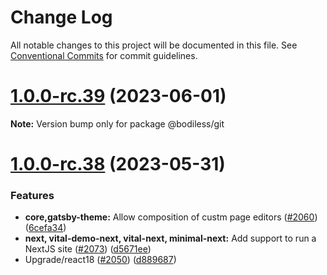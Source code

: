# Change Log

All notable changes to this project will be documented in this file.
See [Conventional Commits](https://conventionalcommits.org) for commit guidelines.

# [1.0.0-rc.39](https://github.com/johnsonandjohnson/bodiless-js/compare/v1.0.0-rc.38...v1.0.0-rc.39) (2023-06-01)

**Note:** Version bump only for package @bodiless/git

# [1.0.0-rc.38](https://github.com/johnsonandjohnson/bodiless-js/compare/v1.0.0-rc.37...v1.0.0-rc.38) (2023-05-31)

### Features

- **core,gatsby-theme:** Allow composition of custm page editors ([#2060](https://github.com/johnsonandjohnson/bodiless-js/issues/2060)) ([6cefa34](https://github.com/johnsonandjohnson/bodiless-js/commit/6cefa34556c938e40c8ad6f1e76a51ee2fa890eb))
- **next, vital-demo-next, **vital-next**, **minimal-next**:** Add support to run a NextJS site ([#2073](https://github.com/johnsonandjohnson/bodiless-js/issues/2073)) ([d5671ee](https://github.com/johnsonandjohnson/bodiless-js/commit/d5671ee911bb3bb09cee6703e6c689ada3f28c46))
- Upgrade/react18 ([#2050](https://github.com/johnsonandjohnson/bodiless-js/issues/2050)) ([d889687](https://github.com/johnsonandjohnson/bodiless-js/commit/d889687e1f7b29c020bb336cf1d7b5a32cdf0159))
